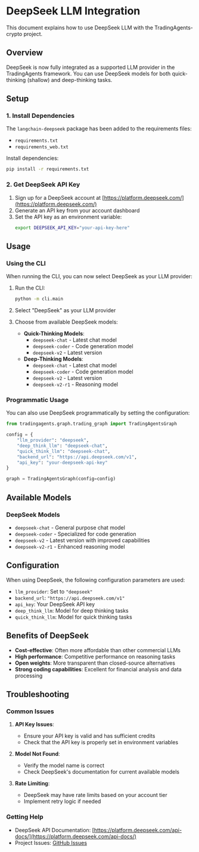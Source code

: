 # DeepSeek LLM Integration

This document explains how to use DeepSeek LLM with the TradingAgents-crypto project.

## Overview

DeepSeek is now fully integrated as a supported LLM provider in the TradingAgents framework. You can use DeepSeek models for both quick-thinking (shallow) and deep-thinking tasks.

## Setup

### 1. Install Dependencies

The `langchain-deepseek` package has been added to the requirements files:
- `requirements.txt`
- `requirements_web.txt`

Install dependencies:
```bash
pip install -r requirements.txt
```

### 2. Get DeepSeek API Key

1. Sign up for a DeepSeek account at [https://platform.deepseek.com/](https://platform.deepseek.com/)
2. Generate an API key from your account dashboard
3. Set the API key as an environment variable:
   ```bash
   export DEEPSEEK_API_KEY="your-api-key-here"
   ```

## Usage

### Using the CLI

When running the CLI, you can now select DeepSeek as your LLM provider:

1. Run the CLI:
   ```bash
   python -m cli.main
   ```

2. Select "DeepSeek" as your LLM provider
3. Choose from available DeepSeek models:
   - **Quick-Thinking Models**:
     - `deepseek-chat` - Latest chat model
     - `deepseek-coder` - Code generation model
     - `deepseek-v2` - Latest version
   - **Deep-Thinking Models**:
     - `deepseek-chat` - Latest chat model
     - `deepseek-coder` - Code generation model
     - `deepseek-v2` - Latest version
     - `deepseek-v2-r1` - Reasoning model

### Programmatic Usage

You can also use DeepSeek programmatically by setting the configuration:

```python
from tradingagents.graph.trading_graph import TradingAgentsGraph

config = {
    "llm_provider": "deepseek",
    "deep_think_llm": "deepseek-chat",
    "quick_think_llm": "deepseek-chat",
    "backend_url": "https://api.deepseek.com/v1",
    "api_key": "your-deepseek-api-key"
}

graph = TradingAgentsGraph(config=config)
```

## Available Models

### DeepSeek Models
- `deepseek-chat` - General purpose chat model
- `deepseek-coder` - Specialized for code generation
- `deepseek-v2` - Latest version with improved capabilities
- `deepseek-v2-r1` - Enhanced reasoning model

## Configuration

When using DeepSeek, the following configuration parameters are used:

- `llm_provider`: Set to `"deepseek"`
- `backend_url`: `"https://api.deepseek.com/v1"`
- `api_key`: Your DeepSeek API key
- `deep_think_llm`: Model for deep thinking tasks
- `quick_think_llm`: Model for quick thinking tasks

## Benefits of DeepSeek

- **Cost-effective**: Often more affordable than other commercial LLMs
- **High performance**: Competitive performance on reasoning tasks
- **Open weights**: More transparent than closed-source alternatives
- **Strong coding capabilities**: Excellent for financial analysis and data processing

## Troubleshooting

### Common Issues

1. **API Key Issues**:
   - Ensure your API key is valid and has sufficient credits
   - Check that the API key is properly set in environment variables

2. **Model Not Found**:
   - Verify the model name is correct
   - Check DeepSeek's documentation for current available models

3. **Rate Limiting**:
   - DeepSeek may have rate limits based on your account tier
   - Implement retry logic if needed

### Getting Help

- DeepSeek API Documentation: [https://platform.deepseek.com/api-docs/](https://platform.deepseek.com/api-docs/)
- Project Issues: [GitHub Issues](https://github.com/salahbendra-sudo/TradingAgents-crypto/issues)